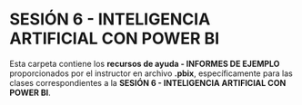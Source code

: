 # SESIÓN 6 - INTELIGENCIA ARTIFICIAL CON POWER BI

Esta carpeta contiene los **recursos de ayuda - INFORMES DE EJEMPLO** proporcionados por el instructor en archivo **.pbix**, específicamente para las clases correspondientes a la **SESIÓN 6 - INTELIGENCIA ARTIFICIAL CON POWER BI**.